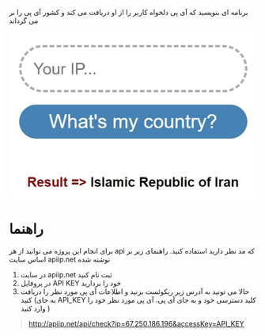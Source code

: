 برنامه ای بنویسید که آی پی دلخواه کاربر را از او دریافت می کند
و کشور آی پی را بر می گرداند

![](ui.jpg)

# راهنما

برای انجام این پروژه می توانید از هر api که مد نظر دارید استفاده کنید.
راهنمای زیر بر اساس سایت apiip.net نوشته شده

1. در سایت apiip.net ثبت نام کنید
2. در پروفایل API KEY خود را بردارید
3. حالا می تونید به آدرس زیر ریکوئست بزنید و اطلاعات آی پی مورد نظر را دریافت کنید (به جای API_KEY کلید دسترسی خود و به جای آی پی، آی پی مورد نظر خود را وارد کنید )

> http://apiip.net/api/check?ip=67.250.186.196&accessKey=API_KEY
